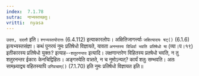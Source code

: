 ```yaml
---
index:  7.1.78
sutra:  नाभ्यस्तच्छतुः।
vritti:  nyasa
---
```


`उदत्त, ददत्तौ` इति। `श्नभ्यस्तयोरात्तः` (6.4.112) इत्याकारलोपः। अक्षितिजागर्त्त्याः `जक्षित्यादयः षट्()` (6.1.6) इत्यभ्यस्तसंज्ञा। 
कथं पुनरयं नुमः प्रतिषेधो विज्ञायते, यावता `अनन्तस्य विधिर्वा भवति प्रतिषेधो षा` (व्या।प।१९) इतीकारस्य प्रतिषेधो युक्तः? इत्याह--`शतुरनन्तरः` इत्यादि। लक्षणान्तरेण विहितस्य प्रतषेधो भवति, न तु शतुरनन्तर ईकारः केनचिद्विहितः। अङ्गस्येति वत्र्तते, न च नुमोऽन्यत्? कार्यं शतुः सम्भवति। अतः सामथ्र्याद्व्य वहितस्यापि `उगिवचाम्()` (7.1.70) इति नुमः प्रतिषेधो विज्ञायत इति॥
